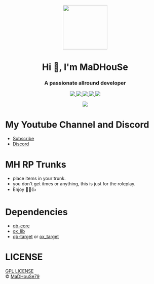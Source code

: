 <p align="center">
    <img width="140" src="https://icons.iconarchive.com/icons/iconarchive/red-orb-alphabet/128/Letter-M-icon.png" />  
    <h1 align="center">Hi 👋, I'm MaDHouSe</h1>
    <h3 align="center">A passionate allround developer </h3>    
</p>

<p align="center">
  <a href="https://github.com/MaDHouSe79/mh-stashes/issues">
    <img src="https://img.shields.io/github/issues/MaDHouSe79/mh-stashes"/> 
  </a>
  <a href="https://github.com/MaDHouSe79/mh-stashes/watchers">
    <img src="https://img.shields.io/github/watchers/MaDHouSe79/mh-stashes"/> 
  </a> 
  <a href="https://github.com/MaDHouSe79/mh-stashes/network/members">
    <img src="https://img.shields.io/github/forks/MaDHouSe79/mh-stashes"/> 
  </a>  
  <a href="https://github.com/MaDHouSe79/mh-stashes/stargazers">
    <img src="https://img.shields.io/github/stars/MaDHouSe79/mh-stashes?color=white"/> 
  </a>
  <a href="https://github.com/MaDHouSe79/mh-stashes/blob/main/LICENSE">
    <img src="https://img.shields.io/github/license/MaDHouSe79/mh-stashes?color=black"/> 
  </a>      
</p>

<p align="center">
  <img alig src="https://github-profile-trophy.vercel.app/?username=MaDHouSe79&margin-w=15&column=6" />
</p>

# My Youtube Channel and Discord
- [Subscribe](https://www.youtube.com/c/@MaDHouSe79) 
- [Discord](https://discord.gg/vJ9EukCmJQ)

# MH RP Trunks
- place items in your trunk.
- you don't get itmes or anything, this is just for the roleplay.
- Enjoy 👊😎👍

# Dependencies
- [qb-core](https://github.com/qbcore-framework/qb-core)
- [ox_lib](https://github.com/overextended/ox_lib)
- [qb-target](https://github.com/qbcore-framework/qb-target) or [ox_target](https://github.com/overextended/ox_target)

# LICENSE
[GPL LICENSE](./LICENSE)<br />
&copy; [MaDHouSe79](https://www.youtube.com/@MaDHouSe79)
